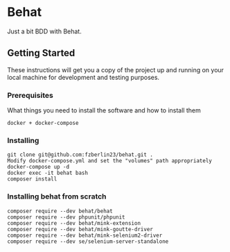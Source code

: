 # Behat

Just a bit BDD with Behat.

## Getting Started

These instructions will get you a copy of the project up and running on your local machine for development and testing purposes.

### Prerequisites

What things you need to install the software and how to install them

```
docker + docker-compose
```

### Installing

```
git clone git@github.com:fzberlin23/behat.git .
Modify docker-compose.yml and set the "volumes" path appropriately
docker-compose up -d
docker exec -it behat bash
composer install
```

### Installing behat from scratch

```
composer require --dev behat/behat
composer require --dev phpunit/phpunit
composer require --dev behat/mink-extension
composer require --dev behat/mink-goutte-driver
composer require --dev behat/mink-selenium2-driver
composer require --dev se/selenium-server-standalone
```
